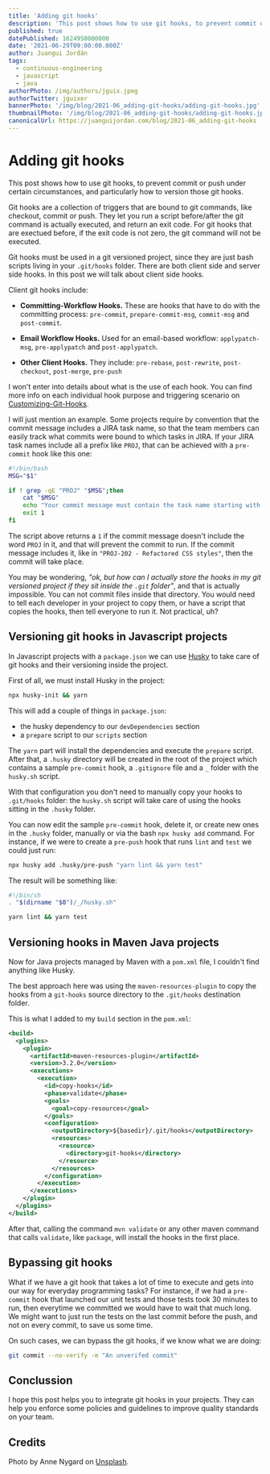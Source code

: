 ```yaml
---
title: 'Adding git hooks'
description: 'This post shows how to use git hooks, to prevent commit or push under certain circumstances, and particularly how to version those git hooks.'
published: true
datePublished: 1624950000000
date: '2021-06-29T09:00:00.000Z'
author: Juangui Jordán
tags:
  - continuous-engineering
  - javascript
  - java
authorPhoto: /img/authors/jguix.jpeg
authorTwitter: jguixer
bannerPhoto: '/img/blog/2021-06_adding-git-hooks/adding-git-hooks.jpg'
thumbnailPhoto: '/img/blog/2021-06_adding-git-hooks/adding-git-hooks.jpg'
canonicalUrl: https://juanguijordan.com/blog/2021-06_adding-git-hooks
---
```


# Adding git hooks

This post shows how to use git hooks, to prevent commit or push under certain circumstances, and particularly how to version those git hooks.

Git hooks are a collection of triggers that are bound to git commands, like checkout, commit or push. They let you run a script before/after the git command is actually executed, and return an exit code. For git hooks that are exectued before, if the exit code is not zero, the git command will not be executed.

Git hooks must be used in a git versioned project, since they are just bash scripts living in your `.git/hooks` folder. There are both client side and server side hooks. In this post we will talk about client side hooks.

Client git hooks include:

- **Committing-Workflow Hooks.** These are hooks that have to do with the committing process: `pre-commit`, `prepare-commit-msg`, `commit-msg` and `post-commit`.

- **Email Workflow Hooks.** Used for an email-based workflow: `applypatch-msg`, `pre-applypatch` and `post-applypatch`.

- **Other Client Hooks.** They include: `pre-rebase`, `post-rewrite`, `post-checkout`, `post-merge`, `pre-push`

I won't enter into details about what is the use of each hook. You can find more info on each individual hook purpose and triggering scenario on [Customizing-Git-Hooks](https://git-scm.com/book/en/v2/Customizing-Git-Git-Hooks).

I will just mention an example. Some projects require by convention that the commit message includes a JIRA task name, so that the team members can easily track what commits were bound to which tasks in JIRA. If your JIRA task names include all a prefix like `PROJ`, that can be achieved with a `pre-commit` hook like this one:

```sh
#!/bin/bash
MSG="$1"

if ! grep -qE "PROJ" "$MSG";then
    cat "$MSG"
    echo "Your commit message must contain the task name starting with 'PROJ'"
    exit 1
fi
```

The script above returns a `1` if the commit message doesn't include the word `PROJ` in it, and that will prevent the commit to run. If the commit message includes it, like in `"PROJ-202 - Refactored CSS styles"`, then the commit will take place.

You may be wondering, _"ok, but how can I actually store the hooks in my git versioned project if they sit inside the `.git` folder"_, and that is actually impossible. You can not commit files inside that directory. You would need to tell each developer in your project to copy them, or have a script that copies the hooks, then tell everyone to run it. Not practical, uh?

## Versioning git hooks in Javascript projects

In Javascript projects with a `package.json` we can use [Husky](https://typicode.github.io/husky) to take care of git hooks and their versioning inside the project.

First of all, we must install Husky in the project:

```sh
npx husky-init && yarn
```

This will add a couple of things in `package.json`:

- the husky dependency to our `devDependencies` section
- a `prepare` script to our `scripts` section

The `yarn` part will install the dependencies and execute the `prepare` script. After that, a `.husky` directory will be created in the root of the project which contains a sample `pre-commit` hook, a `.gitignore` file and a `_` folder with the `husky.sh` script.

With that configuration you don't need to manually copy your hooks to `.git/hooks` folder: the `husky.sh` script will take care of using the hooks sitting in the `.husky` folder.

You can now edit the sample `pre-commit` hook, delete it, or create new ones in the `.husky` folder, manually or via the bash `npx husky add` command. For instance, if we were to create a `pre-push` hook that runs `lint` and `test` we could just run:

```sh
npx husky add .husky/pre-push "yarn lint && yarn test"
```

The result will be something like:

```sh
#!/bin/sh
. "$(dirname "$0")/_/husky.sh"

yarn lint && yarn test

```

## Versioning hooks in Maven Java projects

Now for Java projects managed by Maven with a `pom.xml` file, I couldn't find anything like Husky.

The best approach here was using the `maven-resources-plugin` to copy the hooks from a `git-hooks` source directory to the `.git/hooks` destination folder.

This is what I added to my `build` section in the `pom.xml`:

```xml
<build>
  <plugins>
    <plugin>
      <artifactId>maven-resources-plugin</artifactId>
      <version>3.2.0</version>
      <executions>
        <execution>
          <id>copy-hooks</id>
          <phase>validate</phase>
          <goals>
            <goal>copy-resources</goal>
          </goals>
          <configuration>
            <outputDirectory>${basedir}/.git/hooks</outputDirectory>
            <resources>
              <resource>
                <directory>git-hooks</directory>
              </resource>
            </resources>
          </configuration>
        </execution>
      </executions>
    </plugin>
  </plugins>
</build>
```

After that, calling the command `mvn validate` or any other maven command that calls `validate`, like `package`, will install the hooks in the first place.

## Bypassing git hooks

What if we have a git hook that takes a lot of time to execute and gets into our way for everyday programming tasks? For instance, if we had a `pre-commit` hook that launched our unit tests and those tests took 30 minutes to run, then everytime we committed we would have to wait that much long. We might want to just run the tests on the last commit before the push, and not on every commit, to save us some time.

On such cases, we can bypass the git hooks, if we know what we are doing:

```sh
git commit --no-verify -m "An unverifed commit"
```

## Conclussion

I hope this post helps you to integrate git hooks in your projects. They can help you enforce some policies and guidelines to improve quality standards on your team.

## Credits

Photo by Anne Nygard on [Unsplash](https://unsplash.com/).
